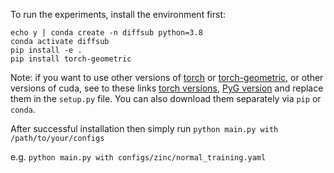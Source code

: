 To run the experiments, install the environment first:

```angular2html
echo y | conda create -n diffsub python=3.8
conda activate diffsub
pip install -e .
pip install torch-geometric
```

Note: if you want to use other versions of [torch](https://pytorch.org/) or [torch-geometric](https://pytorch-geometric.readthedocs.io/en/latest/index.html#), or other versions of cuda, see to these links [torch versions](https://download.pytorch.org/whl/torch_stable.html), [PyG version](https://data.pyg.org/whl/) and replace them in the `setup.py` file. You can also download them separately via `pip` or `conda`.

After successful installation then simply run `python main.py with /path/to/your/configs`

e.g. `python main.py with configs/zinc/normal_training.yaml`